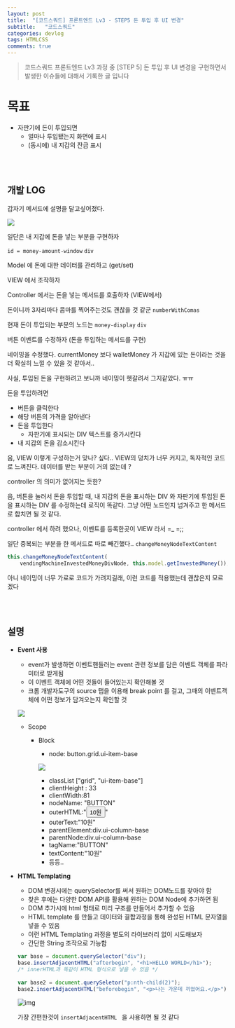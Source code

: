 ```yaml
---
layout: post
title:  "[코드스쿼드] 프론트엔드 Lv3 - STEP5 돈 투입 후 UI 변경"
subtitle:   "코드스쿼드"
categories: devlog
tags: HTMLCSS
comments: true
---
```


> 코드스쿼드 프론트엔드 Lv3 과정 중 [STEP 5] 돈 투입 후 UI 변경을 구현하면서 발생한 이슈들에 대해서 기록한 글 입니다

# 목표

- 자판기에 돈이 투입되면
  - 얼마나 투입됐는지 화면에 표시 
  - (동시에) 내 지갑의 잔금 표시

<br/>

<br/>

## 개발 LOG

갑자기 메서드에 설명을 달고싶어졌다.

![](https://i.imgur.com/UW8bTgB.png)

일단은 내 지갑에 돈을 넣는 부분을 구현하자

`id = money-amount-window` `div`

Model 에 돈에 대한 데이터를 관리하고 (get/set)

VIEW 에서 조작하자

Controller 에서는 돈을 넣는 메서드를 호출하자 (VIEW에서)

돈이니까 3자리마다 콤마를 찍어주는것도 괜찮을 것 같군 `numberWithComas`

현재 돈이 투입되는 부분의 노드는 `money-display` `div`

버튼 이벤트를 수정하자 (돈을 투입하는 메서드를 구현)

네이밍을 수정했다. currentMoney 보다 walletMoney 가 지갑에 있는 돈이라는 것을 더 확실히 느낄 수 있을 것 같아서..

사실, 투입된 돈을 구현하려고 보니까 네이밍이 헷갈려서 그지같았다. ㅠㅠ

돈을 투입하려면

- 버튼을 클릭한다
- 해당 버튼의 가격을 알아낸다
- 돈을 투입한다
  - 자판기에 표시되는 DIV 텍스트를 증가시킨다
- 내 지갑의 돈을 감소시킨다

음, VIEW 이렇게 구성하는거 맞나? 싶다.. VIEW의 덩치가 너무 커지고, 독자적인 코드로 느껴진다. 데이터를 받는 부분이 거의 없는데 ?

controller 의 의미가 없어지는 듯한?

음, 버튼을 눌러서 돈을 투입할 때, 내 지갑의 돈을 표시하는 DIV 와 자판기에 투입된 돈을 표시하는 DIV 를 수정하는데 로직이 똑같다. 그냥 어떤 노드인지 넘겨주고 한 메서드로 합치면 될 것 같다.

controller 에서 하려 했으나, 이벤트를 등록한곳이 VIEW 라서 =_ =;;

일단 중복되는 부분을 한 메서드로 따로 빼긴했다.. `changeMoneyNodeTextContent`

```javascript
this.changeMoneyNodeTextContent(
    vendingMachineInvestedMoneyDivNode, this.model.getInvestedMoney());
```

아니 네이밍이 너무 가로로 코드가 가려지길래, 이런 코드를 적용했는데 괜찮은지 모르겠다



<br/>

<br/>

## 설명

- **Event 사용**

  - event가 발생하면 이벤트핸들러는 event 관련 정보를 담은 이벤트 객체를 파라미터로 받게됨
  - 이 이벤트 객체에 어떤 것들이 들어있는지 확인해볼 것
  - 크롬 개발자도구의 source 탭을 이용해 break point 를 걸고, 그때의 이벤트객체에 어떤 정보가 담겨오는지 확인할 것

  ![](https://i.imgur.com/FChBac2.png)

  - Scope

    - Block

      - node: button.grid.ui-item-base

      ![](https://i.imgur.com/n30x7TK.png)

      - classList ["grid", "ui-item-base"]
      - clientHeight : 33
      - clientWidth:81
      - nodeName: "BUTTON"
      - outerHTML:"<button class="grid ui-item-base">10원</button>"
      - outerText:"10원"
      - parentElement:div.ui-column-base
      - parentNode:div.ui-column-base
      - tagName:"BUTTON"
      - textContent:"10원"
      - 등등..

- **HTML Templating**

  - DOM 변경시에는 querySelector를 써서 원하는 DOM노드를 찾아야 함
  - 찾은 후에는 다양한 DOM API를 활용해 원하는 DOM Node에 추가하면 됨
  - DOM 추가시에 html 형태로 미리 구조를 만들어서 추가할 수 있음
  - HTML template 를 만들고 데이터와 결합과정을 통해 완성된 HTML 문자열을 넣을 수 있음
  - 이런 HTML Templating 과정을 별도의 라이브러리 없이 시도해보자
  - 간단한 String 조작으로 가능함

  ```javascript
  var base = document.querySelector("div");
  base.insertAdjacentHTML("afterbegin", "<h1>HELLO WORLD</h1>");
  /* innerHTML과 똑같이 HTML 형식으로 넣을 수 있음 */
    
  var base2 = document.querySeletor("p:nth-child(2)");
  base2.insertAdjacentHTML("beforebegin", "<p>나는 가운데 끼었어요.</p>");
  ```

  ![img](https://imgur.com/LTuRZ7U.png)

  가장 간편한것이 `insertAdjacentHTML ` 을 사용하면 될 것 같다